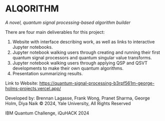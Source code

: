 # ALQORITHM
_A novel, quantum signal processing-based algorithm builder_


There are four main deliverables for this project:
1) Website with interface describing work, as well as links to interactive Jupyter notebooks.
2) Jupyter notebook walking users through creating and running their first quantum signal processors and quantum singular value transforms.
3) Jupyter notebook walking users through applying QSP and QSVT developments to make their own quantum algorithms.
4) Presentation summarizing results.

Link to Website: https://quantum-signal-processing-b3rpf561m-george-holms-projects.vercel.app/

Developed by: Brennan Lagasse, Frank Wong, Pranet Sharma, George Holm, Diya Naik © 2024, Yale University, All Rights Reserved

IBM Quantum Challenge, iQuHACK 2024

